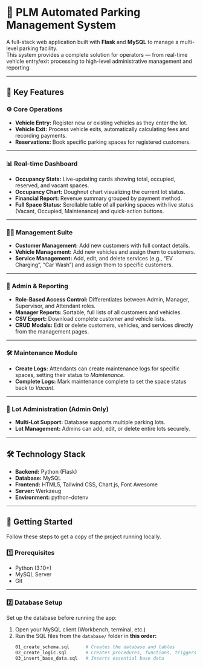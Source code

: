 # 🚗 PLM Automated Parking Management System

A full-stack web application built with **Flask** and **MySQL** to manage a multi-level parking facility.  
This system provides a complete solution for operators — from real-time vehicle entry/exit processing to high-level administrative management and reporting.

---

## 🌟 Key Features

### ⚙️ Core Operations
- **Vehicle Entry:** Register new or existing vehicles as they enter the lot.  
- **Vehicle Exit:** Process vehicle exits, automatically calculating fees and recording payments.  
- **Reservations:** Book specific parking spaces for registered customers.  

---

### 📊 Real-time Dashboard
- **Occupancy Stats:** Live-updating cards showing total, occupied, reserved, and vacant spaces.  
- **Occupancy Chart:** Doughnut chart visualizing the current lot status.  
- **Financial Report:** Revenue summary grouped by payment method.  
- **Full Space Status:** Scrollable table of all parking spaces with live status (Vacant, Occupied, Maintenance) and quick-action buttons.

---

### 🧑‍💼 Management Suite
- **Customer Management:** Add new customers with full contact details.  
- **Vehicle Management:** Add new vehicles and assign them to customers.  
- **Service Management:** Add, edit, and delete services (e.g., “EV Charging”, “Car Wash”) and assign them to specific customers.  

---

### 🔐 Admin & Reporting
- **Role-Based Access Control:** Differentiates between Admin, Manager, Supervisor, and Attendant roles.  
- **Manager Reports:** Sortable, full lists of all customers and vehicles.  
- **CSV Export:** Download complete customer and vehicle lists.  
- **CRUD Modals:** Edit or delete customers, vehicles, and services directly from the management pages.  

---

### 🛠️ Maintenance Module
- **Create Logs:** Attendants can create maintenance logs for specific spaces, setting their status to *Maintenance*.  
- **Complete Logs:** Mark maintenance complete to set the space status back to *Vacant*.  

---

### 🏢 Lot Administration (Admin Only)
- **Multi-Lot Support:** Database supports multiple parking lots.  
- **Lot Management:** Admins can add, edit, or delete entire lots securely.  

---

## 🛠️ Technology Stack
- **Backend:** Python (Flask)  
- **Database:** MySQL  
- **Frontend:** HTML5, Tailwind CSS, Chart.js, Font Awesome  
- **Server:** Werkzeug  
- **Environment:** python-dotenv  

---

## 🚀 Getting Started

Follow these steps to get a copy of the project running locally.

### 1️⃣ Prerequisites
- Python (3.10+)  
- MySQL Server  
- Git  

---

### 2️⃣ Database Setup

Set up the database before running the app:

1. Open your MySQL client (Workbench, terminal, etc.)  
2. Run the SQL files from the `database/` folder in **this order:**
   ```bash
   01_create_schema.sql      # Creates the database and tables
   02_create_logic.sql       # Creates procedures, functions, triggers
   03_insert_base_data.sql   # Inserts essential base data
